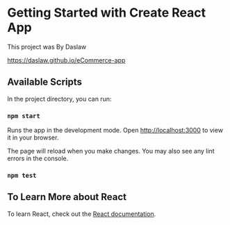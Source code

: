 # Getting Started with Create React App

This project was By Daslaw

https://daslaw.github.io/eCommerce-app

## Available Scripts

In the project directory, you can run:

### `npm start`

Runs the app in the development mode.
Open [http://localhost:3000](http://localhost:3000) to view it in your browser.

The page will reload when you make changes.
You may also see any lint errors in the console.

### `npm test`

## To Learn More about React

To learn React, check out the [React documentation](https://reactjs.org/).
